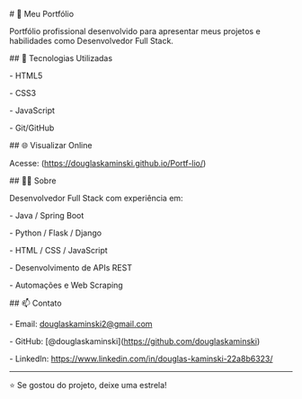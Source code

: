 \# 💼 Meu Portfólio



Portfólio profissional desenvolvido para apresentar meus projetos e habilidades como Desenvolvedor Full Stack.



\## 🚀 Tecnologias Utilizadas



\- HTML5

\- CSS3

\- JavaScript

\- Git/GitHub



\## 🌐 Visualizar Online



Acesse: \(https://douglaskaminski.github.io/Portf-lio/)



\## 👨‍💻 Sobre



Desenvolvedor Full Stack com experiência em:

\- Java / Spring Boot

\- Python / Flask / Django

\- HTML / CSS / JavaScript

\- Desenvolvimento de APIs REST

\- Automações e Web Scraping



\## 📫 Contato



\- Email: douglaskaminski2@gmail.com

\- GitHub: \[@douglaskaminski](https://github.com/douglaskaminski)

\- LinkedIn: https://www.linkedin.com/in/douglas-kaminski-22a8b6323/



---



⭐ Se gostou do projeto, deixe uma estrela!

